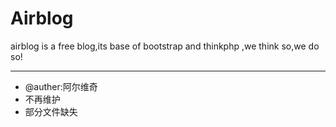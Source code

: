 # Airblog
airblog is a free blog,its base of bootstrap and thinkphp ,we think so,we do so!

-------------------------------
* @auther:阿尔维奇  
* 不再维护
* 部分文件缺失
